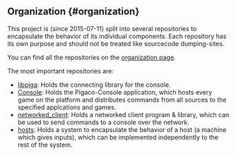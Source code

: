 Organization {#organization}
------------

This project is (since 2015-07-11) split into several repositories to encapsulate
the behavior of its individual components. Each repository has its own purpose
and should not be treated like sourcecode dumping-sites.

You can find all the repositories on the [organization page](https://github.com/Pigaco). 

The most important repositories are:

  * [libpiga](https://github.com/Pigaco/libpiga): Holds the connecting library for the console.
  * [Console](https://github.com/Pigaco/Console): Holds the Pigaco-Console application, which hosts
    every game on the platform and distributes commands from all sources to the specified applcations
    and games.
  * [networked_client](https://github.com/Pigaco/networked_client): Holds a networked client program &
    library, which can be used to send commands to a console over the network.
  * [hosts](https://github.com/Pigaco/hosts): Holds a system to encapsulate the behavior of a 
    host (a machine which gives inputs), which can be implemented independently to the rest of the system.
